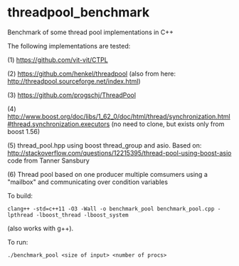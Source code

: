 # threadpool_benchmark
Benchmark of some thread pool implementations in C++

The following implementations are tested:

(1) https://github.com/vit-vit/CTPL

(2) https://github.com/henkel/threadpool (also from here: http://threadpool.sourceforge.net/index.html)

(3) https://github.com/progschj/ThreadPool

(4) http://www.boost.org/doc/libs/1_62_0/doc/html/thread/synchronization.html#thread.synchronization.executors (no need to clone, but exists only from boost 1.56)

(5) thread_pool.hpp using boost thread_group and asio. Based on: http://stackoverflow.com/questions/12215395/thread-pool-using-boost-asio code from Tanner Sansbury

(6) Thread pool based on one producer multiple comsumers using a "mailbox" and communicating over condition variables

To build:

```clang++ -std=c++11 -O3 -Wall -o benchmark_pool benchmark_pool.cpp -lpthread -lboost_thread -lboost_system```

(also works with g++).

To run:

```./benchmark_pool <size of input> <number of procs>```
